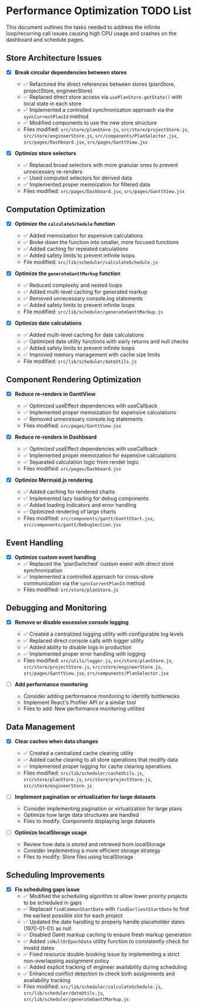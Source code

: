 # Performance Optimization TODO List

This document outlines the tasks needed to address the infinite loop/recurring call issues causing high CPU usage and crashes on the dashboard and schedule pages.

## Store Architecture Issues

- [x] **Break circular dependencies between stores**
  - ✅ Refactored the direct references between stores (planStore, projectStore, engineerStore)
  - ✅ Replaced direct store access via `usePlanStore.getState()` with local state in each store
  - ✅ Implemented a controlled synchronization approach via the `syncCurrentPlanId` method
  - ✅ Modified components to use the new store structure
  - Files modified: `src/store/planStore.js`, `src/store/projectStore.js`, `src/store/engineerStore.js`, `src/components/PlanSelector.jsx`, `src/pages/Dashboard.jsx`, `src/pages/GanttView.jsx`

- [x] **Optimize store selectors**
  - ✅ Replaced broad selectors with more granular ones to prevent unnecessary re-renders
  - ✅ Used computed selectors for derived data
  - ✅ Implemented proper memoization for filtered data
  - Files modified: `src/pages/Dashboard.jsx`, `src/pages/GanttView.jsx`

## Computation Optimization

- [x] **Optimize the `calculateSchedule` function**
  - ✅ Added memoization for expensive calculations
  - ✅ Broke down the function into smaller, more focused functions
  - ✅ Added caching for repeated calculations
  - ✅ Added safety limits to prevent infinite loops
  - File modified: `src/lib/scheduler/calculateSchedule.js`

- [x] **Optimize the `generateGanttMarkup` function**
  - ✅ Reduced complexity and nested loops
  - ✅ Added multi-level caching for generated markup
  - ✅ Removed unnecessary console.log statements
  - ✅ Added safety limits to prevent infinite loops
  - File modified: `src/lib/scheduler/generateGanttMarkup.js`

- [x] **Optimize date calculations**
  - ✅ Added multi-level caching for date calculations
  - ✅ Optimized date utility functions with early returns and null checks
  - ✅ Added safety limits to prevent infinite loops
  - ✅ Improved memory management with cache size limits
  - File modified: `src/lib/scheduler/dateUtils.js`

## Component Rendering Optimization

- [x] **Reduce re-renders in GanttView**
  - ✅ Optimized useEffect dependencies with useCallback
  - ✅ Implemented proper memoization for expensive calculations
  - ✅ Removed unnecessary console.log statements
  - Files modified: `src/pages/GanttView.jsx`

- [x] **Reduce re-renders in Dashboard**
  - ✅ Optimized useEffect dependencies with useCallback
  - ✅ Implemented proper memoization for expensive calculations
  - ✅ Separated calculation logic from render logic
  - Files modified: `src/pages/Dashboard.jsx`

- [x] **Optimize Mermaid.js rendering**
  - ✅ Added caching for rendered charts
  - ✅ Implemented lazy loading for debug components
  - ✅ Added loading indicators and error handling
  - ✅ Optimized rendering of large charts
  - Files modified: `src/components/gantt/GanttChart.jsx`, `src/components/gantt/DebugSection.jsx`

## Event Handling

- [x] **Optimize custom event handling**
  - ✅ Replaced the 'planSwitched' custom event with direct store synchronization
  - ✅ Implemented a controlled approach for cross-store communication via the `syncCurrentPlanId` method
  - Files modified: `src/store/planStore.js`

## Debugging and Monitoring

- [x] **Remove or disable excessive console logging**
  - ✅ Created a centralized logging utility with configurable log levels
  - ✅ Replaced direct console calls with logger utility
  - ✅ Added ability to disable logs in production
  - ✅ Implemented proper error handling with logging
  - Files modified: `src/utils/logger.js`, `src/store/planStore.js`, `src/store/projectStore.js`, `src/store/engineerStore.js`, `src/pages/GanttView.jsx`, `src/components/PlanSelector.jsx`

- [ ] **Add performance monitoring**
  - Consider adding performance monitoring to identify bottlenecks
  - Implement React's Profiler API or a similar tool
  - Files to add: New performance monitoring utilities

## Data Management

- [x] **Clear caches when data changes**
  - ✅ Created a centralized cache clearing utility
  - ✅ Added cache clearing to all store operations that modify data
  - ✅ Implemented proper logging for cache clearing operations
  - Files modified: `src/lib/scheduler/cacheUtils.js`, `src/store/planStore.js`, `src/store/projectStore.js`, `src/store/engineerStore.js`

- [ ] **Implement pagination or virtualization for large datasets**
  - Consider implementing pagination or virtualization for large plans
  - Optimize how large data structures are handled
  - Files to modify: Components displaying large datasets

- [ ] **Optimize localStorage usage**
  - Review how data is stored and retrieved from localStorage
  - Consider implementing a more efficient storage strategy
  - Files to modify: Store files using localStorage

## Scheduling Improvements

- [x] **Fix scheduling gaps issue**
  - ✅ Modified the scheduling algorithm to allow lower priority projects to be scheduled in gaps
  - ✅ Replaced `findCommonStartDate` with `findEarliestStartDate` to find the earliest possible slot for each project
  - ✅ Updated the date handling to properly handle placeholder dates (1970-01-01) as null
  - ✅ Disabled Gantt markup caching to ensure fresh markup generation
  - ✅ Added `isNullOrEpochDate` utility function to consistently check for invalid dates
  - ✅ Fixed resource double-booking issue by implementing a strict non-overlapping assignment policy
  - ✅ Added explicit tracking of engineer availability during scheduling
  - ✅ Enhanced conflict detection to check both assignments and availability tracking
  - Files modified: `src/lib/scheduler/calculateSchedule.js`, `src/lib/scheduler/dateUtils.js`, `src/lib/scheduler/generateGanttMarkup.js`
